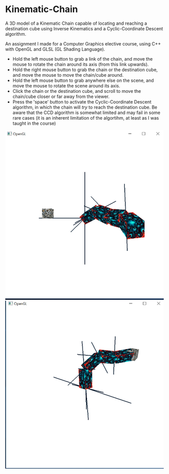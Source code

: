 # Kinematic-Chain
A 3D model of a Kinematic Chain capable of locating and reaching a destination cube using Inverse Kinematics and a Cyclic-Coordinate Descent algorithm.

An assignment I made for a Computer Graphics elective course, using C++ with OpenGL and GLSL (GL Shading Language).

- Hold the left mouse button to grab a link of the chain, and move the mouse to rotate the chain around its axis
(from this link upwards).
- Hold the right mouse button to grab the chain or the destination cube, and move the mouse to move the chain/cube around.
- Hold the left mouse button to grab anywhere else on the scene, and move the mouse to rotate the scene around its axis.
- Click the chain or the destination cube, and scroll to move the chain/cube closer or far away from the viewer.
- Press the 'space' button to activate the Cyclic-Coordinate Descent algorithm, in which the chain will *try* to reach the destination cube.
Be aware that the CCD algorithm is somewhat limited and may fail in some rare cases
(it is an inherent limitation of the algortihm, at least as I was taught in the course) 


![](Screenshot_1.png)
![](Screenshot_2.png)
